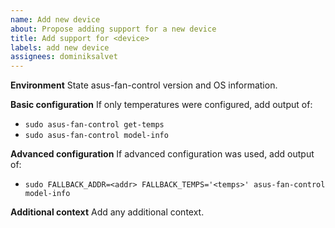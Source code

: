 ```yaml
---
name: Add new device
about: Propose adding support for a new device
title: Add support for <device>
labels: add new device
assignees: dominiksalvet
---
```


**Environment**
State asus-fan-control version and OS information.

**Basic configuration**
If only temperatures were configured, add output of:
* `sudo asus-fan-control get-temps`
* `sudo asus-fan-control model-info`

**Advanced configuration**
If advanced configuration was used, add output of:
* `sudo FALLBACK_ADDR=<addr> FALLBACK_TEMPS='<temps>' asus-fan-control model-info`

**Additional context**
Add any additional context.
